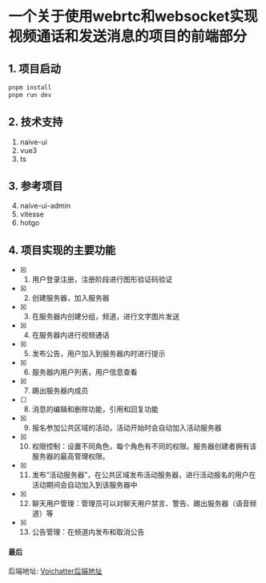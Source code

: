 # 一个关于使用webrtc和websocket实现视频通话和发送消息的项目的前端部分

## 1. 项目启动
```bash
pnpm install
pnpm run dev
```

## 2. 技术支持
1. naive-ui
2. vue3
3. ts
## 3. 参考项目
4. naive-ui-admin
5. vitesse
6. hotgo

## 4. 项目实现的主要功能
- [x] 1. 用户登录注册，注册阶段进行图形验证码验证
- [x] 2. 创建服务器，加入服务器
- [x] 3. 在服务器内创建分组，频道，进行文字图片发送
- [x] 4. 在服务器内进行视频通话
- [x] 5. 发布公告，用户加入到服务器内时进行提示
- [x] 6. 服务器内用户列表，用户信息查看
- [x] 7. 踢出服务器内成员
- [ ] 8. 消息的编辑和删除功能，引用和回复功能
- [x] 9. 报名参加公共区域的活动，活动开始时会自动加入活动服务器
- [x] 10. 权限控制：设置不同角色，每个角色有不同的权限。服务器创建者拥有该服务器的最高管理权限。
- [x] 11. 发布“活动服务器”，在公共区域发布活动服务器，进行活动报名的用户在活动期间会自动加入到该服务器中
- [x] 12. 聊天用户管理：管理员可以对聊天用户禁言、警告、踢出服务器（语音频道）等
- [x] 13. 公告管理：在频道内发布和取消公告

#### 最后
后端地址: [Voichatter后端地址](https://github.com/Wisansiiz/voichatter-gf)
